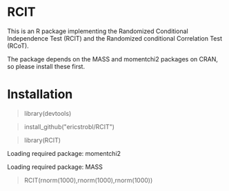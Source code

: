 # RCIT
This is an R package implementing the Randomized Conditional Independence Test (RCIT) and the Randomized conditional Correlation Test (RCoT).

The package depends on the MASS and momentchi2 packages on CRAN, so please install these first.

# Installation
> library(devtools)

> install_github("ericstrobl/RCIT")

> library(RCIT)

Loading required package: momentchi2

Loading required package: MASS

> RCIT(rnorm(1000),rnorm(1000),rnorm(1000))

